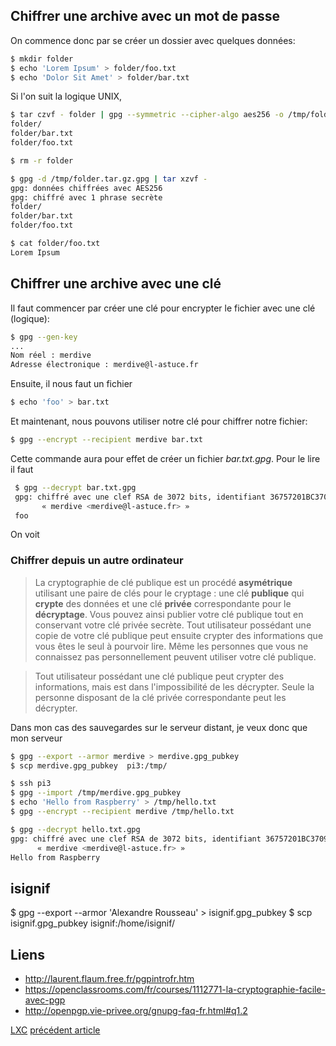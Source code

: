 


## Chiffrer une archive avec un mot de passe

On commence donc par se créer un dossier avec quelques données:

~~~bash
$ mkdir folder
$ echo 'Lorem Ipsum' > folder/foo.txt
$ echo 'Dolor Sit Amet' > folder/bar.txt
~~~

Si l'on suit la logique UNIX,

~~~bash
$ tar czvf - folder | gpg --symmetric --cipher-algo aes256 -o /tmp/folder.tar.gz.gpg
folder/
folder/bar.txt
folder/foo.txt
~~~

~~~bash
$ rm -r folder
~~~

~~~bash
$ gpg -d /tmp/folder.tar.gz.gpg | tar xzvf -
gpg: données chiffrées avec AES256
gpg: chiffré avec 1 phrase secrète
folder/
folder/bar.txt
folder/foo.txt
~~~

~~~bash
$ cat folder/foo.txt
Lorem Ipsum
~~~


## Chiffrer une archive avec une clé

Il faut commencer par créer une clé pour encrypter le fichier avec une clé (logique):

~~~bash
$ gpg --gen-key
...
Nom réel : merdive
Adresse électronique : merdive@l-astuce.fr
~~~

Ensuite, il nous faut un fichier

~~~bash
$ echo 'foo' > bar.txt
~~~

Et maintenant, nous pouvons utiliser notre clé pour chiffrer notre fichier:

~~~bash
$ gpg --encrypt --recipient merdive bar.txt
~~~

 Cette commande aura pour effet de créer un fichier _bar.txt.gpg_. Pour le lire il faut

~~~bash
 $ gpg --decrypt bar.txt.gpg
 gpg: chiffré avec une clef RSA de 3072 bits, identifiant 36757201BC370907, créée le 2018-12-05
       « merdive <merdive@l-astuce.fr> »
 foo
 ~~~

 On voit


### Chiffrer depuis un autre ordinateur

> La cryptographie de clé publique est un procédé **asymétrique** utilisant une paire de clés pour le cryptage : une clé **publique** qui **crypte** des données et une clé **privée** correspondante pour le **décryptage**. Vous pouvez ainsi publier votre clé publique tout en conservant votre clé privée secrète. Tout utilisateur possédant une copie de votre clé publique peut ensuite crypter des informations que vous êtes le seul à pourvoir lire. Même les personnes que vous ne connaissez pas personnellement peuvent utiliser votre clé publique.

> Tout utilisateur possédant une clé publique peut crypter des informations, mais est dans l'impossibilité de les décrypter. Seule la personne disposant de la clé privée correspondante peut les décrypter.


Dans mon cas des sauvegardes sur le serveur distant, je veux donc que mon serveur


~~~bash
$ gpg --export --armor merdive > merdive.gpg_pubkey
$ scp merdive.gpg_pubkey  pi3:/tmp/
~~~

~~~bash
$ ssh pi3
$ gpg --import /tmp/merdive.gpg_pubkey
$ echo 'Hello from Raspberry' > /tmp/hello.txt
$ gpg --encrypt --recipient merdive /tmp/hello.txt
~~~

~~~bash
$ gpg --decrypt hello.txt.gpg
gpg: chiffré avec une clef RSA de 3072 bits, identifiant 36757201BC370907, créée le 2018-12-05
      « merdive <merdive@l-astuce.fr> »
Hello from Raspberry
~~~

## isignif


$ gpg --export --armor 'Alexandre Rousseau' > isignif.gpg_pubkey
$ scp isignif.gpg_pubkey isignif:/home/isignif/

## Liens

- <http://laurent.flaum.free.fr/pgpintrofr.htm>
- <https://openclassrooms.com/fr/courses/1112771-la-cryptographie-facile-avec-pgp>
- <http://openpgp.vie-privee.org/gnupg-faq-fr.html#q1.2>

[LXC][LXC]
[précédent article](/tutorial/2017/11/16/installer-apache.html)


[aes]: https://fr.wikipedia.org/wiki/Advanced_Encryption_Standard
[aes_nsa]: https://fr.wikipedia.org/wiki/Advanced_Encryption_Standard#Recommandations_de_la_NSA
[LXC]: https://linuxcontainers.org/fr/
